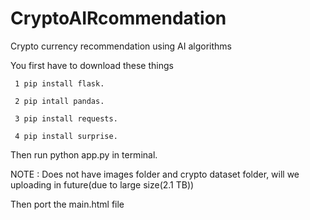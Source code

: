 # CryptoAIRcommendation
Crypto currency recommendation using AI algorithms

You first have to download these things

     1 pip install flask.

     2 pip intall pandas.

     3 pip install requests.

     4 pip install surprise.

Then run python app.py in terminal.

NOTE : Does not have images folder and crypto dataset folder, will we uploading in future(due to large size(2.1 TB)) 

Then port the main.html file
